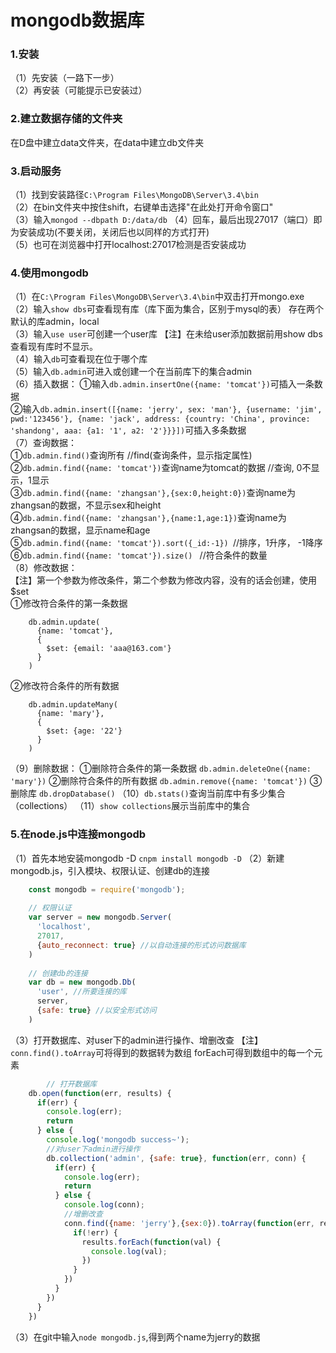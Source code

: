 # mongodb数据库
### 1.安装
（1）先安装（一路下一步）<br>
（2）再安装（可能提示已安装过）
### 2.建立数据存储的文件夹
在D盘中建立data文件夹，在data中建立db文件夹
### 3.启动服务
（1）找到安装路径```C:\Program Files\MongoDB\Server\3.4\bin```<br>
（2）在bin文件夹中按住shift，右键单击选择"在此处打开命令窗口"<br>
（3）输入```mongod --dbpath D:/data/db```
（4）回车，最后出现27017（端口）即为安装成功(不要关闭，关闭后也以同样的方式打开)<br>
（5）也可在浏览器中打开localhost:27017检测是否安装成功
### 4.使用mongodb
（1）在```C:\Program Files\MongoDB\Server\3.4\bin```中双击打开mongo.exe<br>
（2）输入```show dbs```可查看现有库（库下面为集合，区别于mysql的表）
存在两个默认的库admin，local<br>
（3）输入```use user```可创建一个user库
【注】在未给user添加数据前用show dbs查看现有库时不显示。<br>
（4）输入```db```可查看现在位于哪个库<br>
（5）输入```db.admin```可进入或创建一个在当前库下的集合admin<br>
（6）插入数据：
①输入```db.admin.insertOne({name: 'tomcat'})```可插入一条数据<br>
②输入```db.admin.insert([{name: 'jerry', sex: 'man'}, {username: 'jim', pwd:'123456'}, {name: 'jack', address: {country: 'China', province: 'shandong', aaa: {a1: '1', a2: '2'}}}])```可插入多条数据<br>
（7）查询数据：<br>
①```db.admin.find()```查询所有
//find(查询条件，显示指定属性)<br>
②```db.admin.find({name: 'tomcat'})```查询name为tomcat的数据
//查询, 0不显示，1显示<br>
③```db.admin.find({name: 'zhangsan'},{sex:0,height:0})```查询name为zhangsan的数据，不显示sex和height<br>
④```db.admin.find({name: 'zhangsan'},{name:1,age:1})```查询name为zhangsan的数据，显示name和age<br>
⑤```db.admin.find({name: 'tomcat'}).sort({_id:-1}) ```//排序，1升序， -1降序<br>
⑥```db.admin.find({name: 'tomcat'}).size() ``` //符合条件的数量<br>
（8）修改数据：<br>
【注】第一个参数为修改条件，第二个参数为修改内容，没有的话会创建，使用$set<br>
①修改符合条件的第一条数据
```
	db.admin.update(
	  {name: 'tomcat'},
	  {
	    $set: {email: 'aaa@163.com'}
	  }
	)
```
②修改符合条件的所有数据
```
	db.admin.updateMany(
	  {name: 'mary'},
	  {
	    $set: {age: '22'}
	  }
	)
```
（9）删除数据：
    ①删除符合条件的第一条数据
    ```db.admin.deleteOne({name: 'mary'})```
    ②删除符合条件的所有数据
    ```db.admin.remove({name: 'tomcat'})```
    ③删除库
    ```db.dropDatabase()```
（10）```db.stats()```查询当前库中有多少集合（collections）
（11）```show collections```展示当前库中的集合
### 5.在node.js中连接mongodb
（1）首先本地安装mongodb -D 
```cnpm install mongodb -D```
（2）新建mongodb.js，引入模块、权限认证、创建db的连接
```js
	const mongodb = require('mongodb');
	
	// 权限认证
	var server = new mongodb.Server(
	  'localhost',
	  27017,
	  {auto_reconnect: true} //以自动连接的形式访问数据库
	)
	
	// 创建db的连接
	var db = new mongodb.Db(
	  'user', //所要连接的库
	  server,
	  {safe: true} //以安全形式访问
	)
```
（3）打开数据库、对user下的admin进行操作、增删改查
【注】```conn.find().toArray```可将得到的数据转为数组
forEach可得到数组中的每一个元素
```js
		// 打开数据库
	db.open(function(err, results) {
	  if(err) {
	    console.log(err);
	    return
	  } else {
	    console.log('mongodb success~');
	    //对user下admin进行操作
	    db.collection('admin', {safe: true}, function(err, conn) {
	      if(err) {
	        console.log(err);
	        return
	      } else {
	        console.log(conn);
	        //增删改查
	        conn.find({name: 'jerry'},{sex:0}).toArray(function(err, results) {
	          if(!err) {
	            results.forEach(function(val) {
	              console.log(val);
	            })
	          }
	        })
	      }
	    })
	  }
	})
```
（3）在git中输入```node mongodb.js```,得到两个name为jerry的数据
